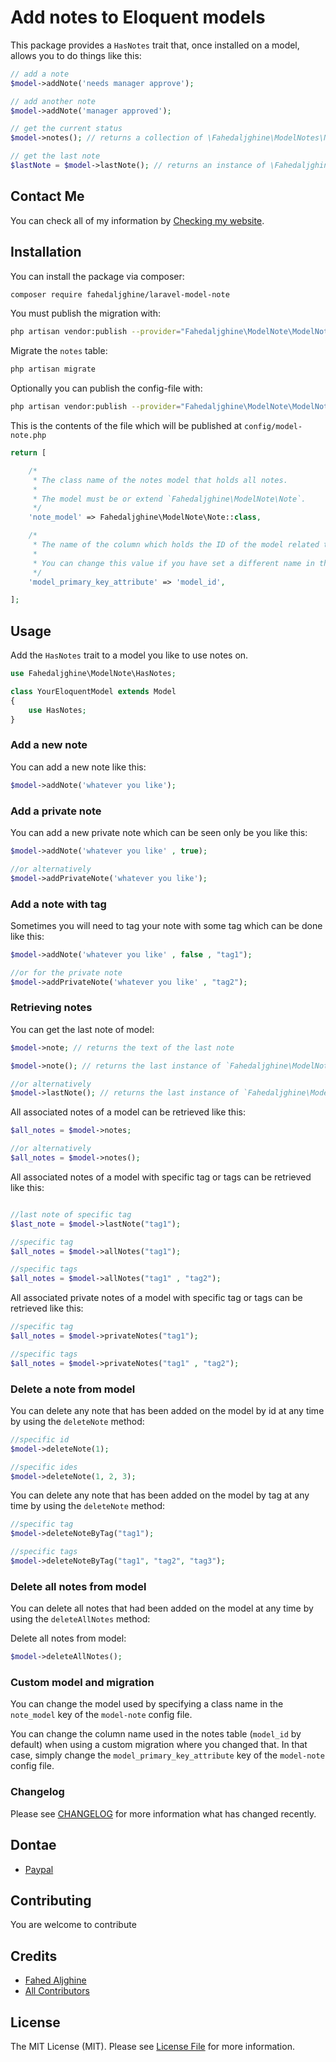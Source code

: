 # Add notes to Eloquent models

This package provides a `HasNotes` trait that, once installed on a model, allows you to do things like this:

```php
// add a note
$model->addNote('needs manager approve');

// add another note
$model->addNote('manager approved');

// get the current status
$model->notes(); // returns a collection of \Fahedaljghine\ModelNotes\Note

// get the last note
$lastNote = $model->lastNote(); // returns an instance of \Fahedaljghine\ModelNotes\Note

```

## Contact Me

You can check all of my information
by [Checking my website](https://fahedaljghine.com/).

## Installation

You can install the package via composer:

```bash
composer require fahedaljghine/laravel-model-note
```

You must publish the migration with:

```bash
php artisan vendor:publish --provider="Fahedaljghine\ModelNote\ModelNoteServiceProvider" --tag="migrations"
```

Migrate the `notes` table:

```bash
php artisan migrate
```

Optionally you can publish the config-file with:

```bash
php artisan vendor:publish --provider="Fahedaljghine\ModelNote\ModelNoteServiceProvider" --tag="config"
```

This is the contents of the file which will be published at `config/model-note.php`

```php
return [

    /*
     * The class name of the notes model that holds all notes.
     *
     * The model must be or extend `Fahedaljghine\ModelNote\Note`.
     */
    'note_model' => Fahedaljghine\ModelNote\Note::class,

    /*
     * The name of the column which holds the ID of the model related to the notes.
     *
     * You can change this value if you have set a different name in the migration for the notes table.
     */
    'model_primary_key_attribute' => 'model_id',

];
```

## Usage

Add the `HasNotes` trait to a model you like to use notes on.

```php
use Fahedaljghine\ModelNote\HasNotes;

class YourEloquentModel extends Model
{
    use HasNotes;
}
```

### Add a new note

You can add a new note like this:

```php
$model->addNote('whatever you like');
```

### Add a private note

You can add a new private note which can be seen only be you like this:

```php
$model->addNote('whatever you like' , true);

//or alternatively
$model->addPrivateNote('whatever you like');

```

### Add a note with tag

Sometimes you will need to tag your note with some tag which can be done like this:

```php
$model->addNote('whatever you like' , false , "tag1");

//or for the private note
$model->addPrivateNote('whatever you like' , "tag2");

```

### Retrieving notes

You can get the last note of model:

```php
$model->note; // returns the text of the last note

$model->note(); // returns the last instance of `Fahedaljghine\ModelNote\Note`

//or alternatively
$model->lastNote(); // returns the last instance of `Fahedaljghine\ModelNote\Note`
```

All associated notes of a model can be retrieved like this:

```php
$all_notes = $model->notes;

//or alternatively
$all_notes = $model->notes();
```

All associated notes of a model with specific tag or tags can be retrieved like this:

```php

//last note of specific tag
$last_note = $model->lastNote("tag1"); 

//specific tag
$all_notes = $model->allNotes("tag1");

//specific tags
$all_notes = $model->allNotes("tag1" , "tag2");
```

All associated private notes of a model with specific tag or tags can be retrieved like this:

```php
//specific tag
$all_notes = $model->privateNotes("tag1");

//specific tags
$all_notes = $model->privateNotes("tag1" , "tag2");
```

### Delete a note from model

You can delete any note that has been added on the model by id at any time by using the `deleteNote` method:

```php
//specific id
$model->deleteNote(1);

//specific ides
$model->deleteNote(1, 2, 3);

```

You can delete any note that has been added on the model by tag at any time by using the `deleteNote` method:

```php
//specific tag
$model->deleteNoteByTag("tag1");

//specific tags
$model->deleteNoteByTag("tag1", "tag2", "tag3");

```

### Delete all notes from model

You can delete all notes that had been added on the model at any time by using the `deleteAllNotes` method:

Delete all notes from model:

```php
$model->deleteAllNotes();
```

### Custom model and migration

You can change the model used by specifying a class name in the `note_model` key of the `model-note` config file.

You can change the column name used in the notes table (`model_id` by default) when using a custom migration where you
changed
that. In that case, simply change the `model_primary_key_attribute` key of the `model-note` config file.


### Changelog

Please see [CHANGELOG](CHANGELOG.md) for more information what has changed recently.

## Dontae
 - [Paypal](https://www.paypal.com/donate/?hosted_button_id=MSKWTL27YPFDW)
 
## Contributing

You are welcome to contribute

## Credits

- [Fahed Aljghine](https://github.com/fahedaljghine)
- [All Contributors](../../contributors)

## License

The MIT License (MIT). Please see [License File](LICENSE) for more information.
